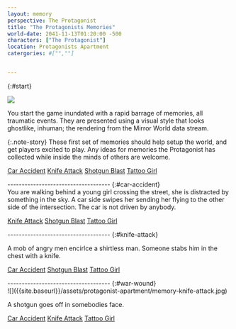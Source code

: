 ```yaml
---
layout: memory
perspective: The Protagonist
title: "The Protagonists Memories"
world-date: 2041-11-13T01:20:00 -500
characters: ["The Protagonist"]
location: Protagonists Apartment
catergories: #["",""]


---
```

{:#start}
<section markdown="1">

![]({{site.baseurl}}/assets/protagonist-apartment/001-mirror-world-ladar.gif)

You start the game inundated with a rapid barrage of memories, all traumatic events. They are presented using a visual style that looks ghostlike, inhuman; the rendering from the Mirror World data stream.

{:.note-story}
These first set of memories should help setup the world, and get players excited to play. Any ideas for memories the Protagonist has collected while inside the minds of others are welcome.  

[Car Accident](#car-accident)
[Knife Attack](#knife-attack)
[Shotgun Blast](#war-wound)
[Tattoo Girl]({{site.baseurl}}/memories/M00-Intro-002-Call-From-Detective/)

</section>
------------------------------------
{:#car-accident}
<section markdown="1">
You are walking behind a young girl crossing the street, she is distracted by something in the sky. A car side swipes her sending her flying to the other side of the intersection. The car is not driven by anybody. 

[Knife Attack](#knife-attack)
[Shotgun Blast](#war-wound)
[Tattoo Girl]({{site.baseurl}}/memories/M00-Intro-002-Call-From-Detective/)

</section>
------------------------------------
{:#knife-attack}
<section markdown="1">

A mob of angry men encirlce a shirtless man. Someone stabs him in the chest with a knife. 

[Car Accident](#car-accident)
[Shotgun Blast](#war-wound)
[Tattoo Girl]({{site.baseurl}}/memories/M00-Intro-002-Call-From-Detective/) 

</section>
------------------------------------
{:#war-wound}
<section markdown="1">
![]({{site.baseurl}}/assets/protagonist-apartment/memory-knife-attack.jpg)

A shotgun goes off in somebodies face.

[Car Accident](#car-accident)
[Knife Attack](#knife-attack)
[Tattoo Girl]({{site.baseurl}}/memories/M00-Intro-002-Call-From-Detective/)

</section>

